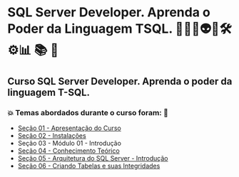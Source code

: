 # SQL Server Developer. Aprenda o Poder da Linguagem TSQL. 👩🏻‍💻👽🤖🛠️⚙️:bar_chart: :books: :game_die:
## Curso SQL Server Developer. Aprenda o poder da linguagem T-SQL.
### 💥 Temas abordados durante o curso foram: 🚀
- [Seção 01 - Apresentação do Curso](https://github.com/romulovieira777/SQL_Server_Developer_Aprenda_o_Poder_da_Linguagem_TSQL/tree/main/Secao_01_Apresentacao_do_Curso)
- [Seção 02 - Instalações](https://github.com/romulovieira777/SQL_Server_Developer_Aprenda_o_Poder_da_Linguagem_TSQL/tree/main/Secao_02_Instalacoes)
- Seção 03 - Módulo 01 - Introdução
- [Seção 04 - Conhecimento Teórico](https://github.com/romulovieira777/SQL_Server_Developer_Aprenda_o_Poder_da_Linguagem_TSQL/tree/main/Secao_04_Conhecimento_Teorico)
- [Seção 05 - Arquitetura do SQL Server - Introdução](https://github.com/romulovieira777/SQL_Server_Developer_Aprenda_o_Poder_da_Linguagem_TSQL/tree/main/Secao_05_Arquitetura_do_SQL_Server_Introducao)
- [Seção 06 - Criando Tabelas e suas Integridades]()
